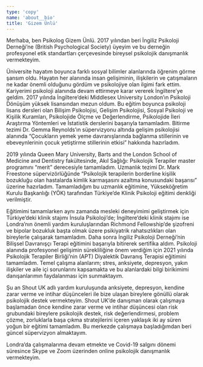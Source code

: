 ```yaml
---
type: 'copy'
name: 'about__bio'
title: 'Gizem Ünlü'
---
```


Merhaba, ben Psikolog Gizem Ünlü. 2017 yılından beri İngiliz Psikoloji Derneği’ne (British Psychological Society) üyeyim ve bu derneğin profesyonel etik standartları çerçevesinde bireysel psikolojik danışmanlık vermekteyim.

Üniversite hayatım boyunca farklı sosyal bilimler alanlarında öğrenim görme şansım oldu. Hayatın her alanında insan gelişiminin, ilişkilerin ve çatışmaların ne kadar önemli olduğunu gördüm ve psikolojiye olan ilgimi fark ettim. Kariyerimi psikoloji alanında devam ettirmeye karar vererek İngiltere’ye geldim. 2017 yılında İngiltere’deki Middlesex University London’ın Psikoloji Dönüşüm yüksek lisansından mezun oldum. Bu eğitim boyunca psikoloji lisans dersleri olan Bilişim Psikolojisi, Gelişim Psikolojisi, Sosyal Psikoloji ve Kişilik Kuramları, Psikolojide Ölçme ve Değerlendirme, Psikolojide İleri Araştırma Yöntemleri ve İstatistik derslerini başarıyla tamamladım. Bitirme tezimi Dr. Gemma Reynolds’ın süpervizyonu altında gelişim psikolojisi alanında “Çocukların yemek yeme davranışlarında bağlanma stillerinin ve ebeveynlerinin çocuk yetiştirme stillerinin etkisi” hakkında hazırladım.

2019 yılında Queen Mary University, Barts and the London School of Medicine and Dentistry fakültesinde, Akıl Sağlığı: Psikolojik Terapiler master programını “merit” derecesiyle tamamladım. Uzmanlık tezimi Dr. Mark Freestone süpervizörlüğünde “Psikolojik terapilerin borderline kişilik bozukluğu olan hastalarda kimlik karmaşasını azaltma konusundaki başarısı” üzerine hazırladım. Tamamladığım bu uzmanlık eğitimine, Yükseköğretim Kurulu Başkanlığı (YÖK) tarafından Türkiye’de Klinik Psikoloji eğitimi denkliği verilmiştir.

Eğitimimi tamamlarken aynı zamanda mesleki deneyimimi geliştirmek için Türkiye’deki klinik stajımı İnsula Psikoloji’de; İngiltere’deki klinik stajımı ise Londra’nın önemli yardım kuruluşlarından Richmond Fellowship’de şizofreni ve bipolar bozukluk başta olmak üzere psikiyatrik rahatsızlıkları olan bireylerle çalışarak tamamladım. Daha sonra İngiliz Psikoloji Derneği’nin Bilişsel Davranışçı Terapi eğitimini başarıyla bitirerek sertifika aldım. Psikoloji alanında profesyonel gelişimin sürekliliğine önem verdiğim için 2021 yılında Psikolojik Terapiler Birliği’nin (APT) Diyalektik Davranış Terapisi eğitimini tamamladım. Temel çalışma alanlarım; stres, anksiyete, depresyon, yakın ilişkiler ve aile içi sorunlarını kapsamakta ve bu alanlardaki bilgi birikimimi danışanlarımın faydalanması için sunmaktayım.

Şu an Shout UK adlı yardım kuruluşunda anksiyete, depresyon, kendine zarar verme ve intihar düşünceleri ile bize ulaşan bireylere gönüllü olarak psikolojik destek vermekteyim. Shout UK’de danışman olarak çalışmaya başlamadan önce kendine zarar verme ve intihar düşüncesi olan risk grubundaki bireylere psikolojik destek, risk değerlendirmesi, problem çözme, zorluklarla başa çıkma stratejilerini içeren yaklaşık iki ay süren yoğun bir eğitimi tamamladım. Bu merkezde çalışmaya başladığımdan beri güncel süpervizyon almaktayım.

Londra’da çalışmalarıma devam etmekte ve Covid-19 salgını dönemi süresince Skype ve Zoom üzerinden online psikolojik danışmanlık vermekteyim.
